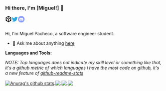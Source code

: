 ### Hi there, I'm [Miguel!] 👋

<a href="https://codesandbox.io/u/Miguel22247">
  <img align="left" alt="Miguel Pacheco | CodeSandbox" width="20px" src="https://raw.githubusercontent.com/Miguel22247/Miguel22247/main/assets/codesandbox.svg" />
</a>
<a href="https://twitter.com/anuraghazru">
  <img align="left" alt="Miguel Pacheco | Twitter" width="21px" src="https://raw.githubusercontent.com/Miguel22247/Miguel22247/main/assets/twitter.svg" />
</a>
<a href="Not Available at the moment">
  <img align="left" alt="Miguel's Discord" width="21px" src="https://raw.githubusercontent.com/Miguel22247/Miguel22247/main/assets/discord-round.svg" />
</a>

<br />
<br />

Hi, I'm Miguel Pacheco, a software engineer student.

- 💬 Ask me about anything [here](https://github.com/Miguel22247/Miguel22247/issues)

**Languages and Tools:**  


<!--- 
  if you have forked this to use on your profile, 
  Change the `github-readme-stats.anuraghazra1.vercel.app` to `github-readme-stats.vercel.app` 
--->

<!-- Change the `github-readme-stats.anuraghazra1.vercel.app` to `github-readme-stats.vercel.app`  -->

*NOTE: Top languages does not indicate my skill level or something like that, it's a github metric of which languages i have the most code on github, it's a new feature of [github-readme-stats](https://github.com/Miguel22247/github-readme-stats)*


<a href="https://github.com/Miguel22247/github-readme-stats">
  <img align="center" src="https://github-readme-stats.vercel.app/api?username=Miguel22247&show_icons=true&include_all_commits=true&theme=material-palenight" alt="Anurag's github stats" />
</a>
<a href="https://github.com/Miguel22247/github-readme-stats">
  <!-- Change the `github-readme-stats.anuraghazra1.vercel.app` to `github-readme-stats.vercel.app`  -->
  <img align="center" src="https://github-readme-stats.vercel.app/api/top-langs/?username=Miguel22247&layout=compact&theme=material-palenight" />
</a>

<a href="https://github.com/Miguel22247/github-readme-stats">
  <!-- Change the `github-readme-stats.anuraghazra1.vercel.app` to `github-readme-stats.vercel.app`  -->
  <img align="center" src="https://github-readme-stats.vercel.app/api/pin/?username=Miguel22247&repo=github-readme-stats&theme=material-palenight" />
</a>    
<a href="https://github.com/Miguel22247/Miguel22247.github.io">
  <!-- Change the `github-readme-stats.anuraghazra1.vercel.app` to `github-readme-stats.vercel.app`  -->
  <img align="center" src="https://github-readme-stats.vercel.app/api/pin/?username=Miguel22247&repo=anuraghazra.github.io&theme=material-palenight" />
</a>

